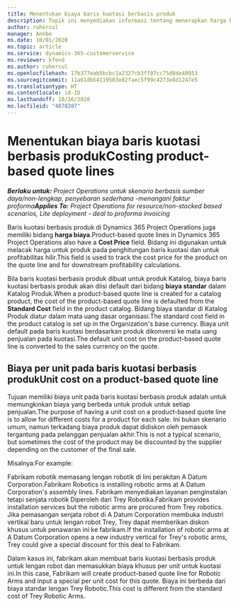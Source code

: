 ```yaml
---
title: Menentukan biaya baris kuotasi berbasis produk
description: Topik ini menyediakan informasi tentang menerapkan harga biaya ke baris kuotasi berbasis produk.
author: ruhercul
manager: Annbe
ms.date: 10/01/2020
ms.topic: article
ms.service: dynamics-365-customerservice
ms.reviewer: kfend
ms.author: ruhercul
ms.openlocfilehash: 17b377eab5bcbc1a2327cb3ff87cc75d8de40953
ms.sourcegitcommit: 11a61db54119503e82faec5f99c4273e8d1247e5
ms.translationtype: HT
ms.contentlocale: id-ID
ms.lasthandoff: 10/16/2020
ms.locfileid: "4078387"
---
```

# <a name="costing-product-based-quote-lines"></a><span data-ttu-id="a5b5f-103">Menentukan biaya baris kuotasi berbasis produk</span><span class="sxs-lookup"><span data-stu-id="a5b5f-103">Costing product-based quote lines</span></span>

<span data-ttu-id="a5b5f-104">_**Berlaku untuk:** Project Operations untuk skenario berbasis sumber daya/non-lengkap, penyebaran sederhana -menangani faktur proforma_</span><span class="sxs-lookup"><span data-stu-id="a5b5f-104">_**Applies To:** Project Operations for resource/non-stocked based scenarios, Lite deployment - deal to proforma invoicing_</span></span>


<span data-ttu-id="a5b5f-105">Baris kuotasi berbasis produk di Dynamics 365 Project Operations juga memiliki bidang **harga biaya**.</span><span class="sxs-lookup"><span data-stu-id="a5b5f-105">Product-based quote lines in Dynamics 365 Project Operations also have a **Cost Price** field.</span></span> <span data-ttu-id="a5b5f-106">Bidang ini digunakan untuk melacak harga untuk produk pada penghitungan baris kuotasi dan untuk profitabilitas hilir.</span><span class="sxs-lookup"><span data-stu-id="a5b5f-106">This field is used to track the cost price for the product on the quote line and for downstream profitability calculations.</span></span>

<span data-ttu-id="a5b5f-107">Bila baris kuotasi berbasis produk dibuat untuk produk Katalog, biaya baris kuotasi berbasis produk akan diisi default dari bidang **biaya standar** dalam Katalog Produk.</span><span class="sxs-lookup"><span data-stu-id="a5b5f-107">When a product-based quote line is created for a catalog product, the cost of the product-based quote line is defaulted from the **Standard Cost** field in the product catalog.</span></span> <span data-ttu-id="a5b5f-108">Bidang biaya standar di Katalog Produk diatur dalam mata uang dasar organisasi.</span><span class="sxs-lookup"><span data-stu-id="a5b5f-108">The standard cost field in the product catalog is set up in the Organization's base currency.</span></span> <span data-ttu-id="a5b5f-109">Biaya unit default pada baris kuotasi berdasarkan produk dikonversi ke mata uang penjualan pada kuotasi.</span><span class="sxs-lookup"><span data-stu-id="a5b5f-109">The default unit cost on the product-based quote line is converted to the sales currency on the quote.</span></span>

## <a name="unit-cost-on-a-product-based-quote-line"></a><span data-ttu-id="a5b5f-110">Biaya per unit pada baris kuotasi berbasis produk</span><span class="sxs-lookup"><span data-stu-id="a5b5f-110">Unit cost on a product-based quote line</span></span>

<span data-ttu-id="a5b5f-111">Tujuan memiliki biaya unit pada baris kuotasi berbasis produk adalah untuk memungkinkan biaya yang berbeda untuk produk untuk setiap penjualan.</span><span class="sxs-lookup"><span data-stu-id="a5b5f-111">The purpose of having a unit cost on a product-based quote line is to allow for different costs for a product for each sale.</span></span> <span data-ttu-id="a5b5f-112">Ini bukan skenario umum, namun terkadang biaya produk dapat didiskon oleh pemasok tergantung pada pelanggan penjualan akhir.</span><span class="sxs-lookup"><span data-stu-id="a5b5f-112">This is not a typical scenario, but sometimes the cost of the product may be discounted by the supplier depending on the customer of the final sale.</span></span>

<span data-ttu-id="a5b5f-113">Misalnya:</span><span class="sxs-lookup"><span data-stu-id="a5b5f-113">For example:</span></span>

<span data-ttu-id="a5b5f-114">Fabrikam robotik memasang lengan robotik di lini perakitan A Datum Corporation.</span><span class="sxs-lookup"><span data-stu-id="a5b5f-114">Fabrikam Robotics is installing robotic arms at A Datum Corporation's assembly lines.</span></span> <span data-ttu-id="a5b5f-115">Fabrikam menyediakan layanan penginstalan tetapi senjata robotik Diperoleh dari Trey Robotika.</span><span class="sxs-lookup"><span data-stu-id="a5b5f-115">Fabrikam provides installation services but the robotic arms are procured from Trey robotics.</span></span> <span data-ttu-id="a5b5f-116">Jika pemasangan senjata robot di A Datum Corporation membuka industri vertikal baru untuk lengan robot Trey, Trey dapat memberikan diskon khusus untuk penawaran ini ke fabrikam.</span><span class="sxs-lookup"><span data-stu-id="a5b5f-116">If the installation of robotic arms at A Datum Corporation opens a new industry vertical for Trey's robotic arms, Trey could give a special discount for this deal to Fabrikam.</span></span>

<span data-ttu-id="a5b5f-117">Dalam kasus ini, fabrikam akan membuat baris kuotasi berbasis produk untuk lengan robot dan memasukkan biaya khusus per unit untuk kuotasi ini.</span><span class="sxs-lookup"><span data-stu-id="a5b5f-117">In this case, Fabrikam will create product-based quote line for Robotic Arms and input a special per unit cost for this quote.</span></span> <span data-ttu-id="a5b5f-118">Biaya ini berbeda dari biaya standar lengan Trey Robotic.</span><span class="sxs-lookup"><span data-stu-id="a5b5f-118">This cost is different from the standard cost of Trey Robotic Arms.</span></span>
